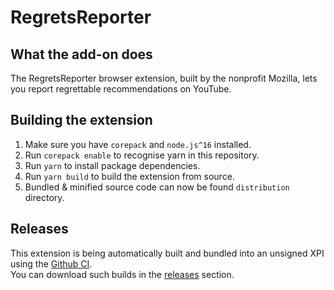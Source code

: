 # RegretsReporter

## What the add-on does

The RegretsReporter browser extension, built by the nonprofit Mozilla, lets you report regrettable recommendations on YouTube.

## Building the extension

1. Make sure you have `corepack` and `node.js^16` installed.
2. Run `corepack enable` to recognise yarn in this repository.
3. Run `yarn` to install package dependencies.
4. Run `yarn build` to build the extension from source.
5. Bundled & minified source code can now be found `distribution` directory.

## Releases

This extension is being automatically built and bundled into an unsigned XPI using the [Github CI](https://github.com/adelsz/regrets-reporter/blob/master/.github/workflows/release.yml).  
You can download such builds in the [releases](https://github.com/adelsz/regrets-reporter/releases) section.
